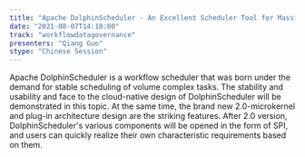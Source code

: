 ```yaml
---
title: "Apache DolphinScheduler - An Excellent Scheduler Tool for Massive Complicate Tasks"
date: "2021-08-07T14:10:00" 
track: "workflowdatagovernance"
presenters: "Qiang Guo"
stype: "Chinese Session"
---
```

Apache DolphinScheduler is a workflow scheduler that was born under the demand for stable scheduling of volume complex tasks. The stability and usability and face to the cloud-native design of DolphinScheduler will be demonstrated in this topic. At the same time, the brand new 2.0-microkernel and plug-in architecture design are the striking features. After 2.0 version, DolphinScheduler's various components will be opened in the form of SPI, and users can quickly realize their own characteristic requirements based on them.